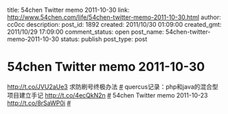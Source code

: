 title: 54chen Twitter memo 2011-10-30 
link: http://www.54chen.com/life/54chen-twitter-memo-2011-10-30.html
author: cc0cc
description: 
post_id: 1892
created: 2011/10/30 01:09:00
created_gmt: 2011/10/29 17:09:00
comment_status: open
post_name: 54chen-twitter-memo-2011-10-30
status: publish
post_type: post

# 54chen Twitter memo 2011-10-30 

<http://t.co/JVU2aUe3> 求防刷号终极办法 [#](http://twitter.com/54chen/statuses/129065467867430914) quercus记录：php和java的混合型项目建立手记 <http://t.co/4ecQkN2n> [#](http://twitter.com/54chen/statuses/128826484176596992) 54chen Twitter memo 2011-10-23 <http://t.co/8rSaWP0i> [#](http://twitter.com/54chen/statuses/127925747586306048)